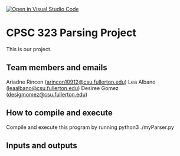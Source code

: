 [![Open in Visual Studio Code](https://classroom.github.com/assets/open-in-vscode-c66648af7eb3fe8bc4f294546bfd86ef473780cde1dea487d3c4ff354943c9ae.svg)](https://classroom.github.com/online_ide?assignment_repo_id=7721652&assignment_repo_type=AssignmentRepo)
# CPSC 323 Parsing Project

This is our project.

## Team members and emails

Ariadne Rincon (arincon10912@csu.fullerton.edu)
Lea Albano (leaalbano@csu.fullerton.edu)
Desiree Gomez (desigmomez@csu.fullerton.edu)

## How to compile and execute

Compile and execute this program by running python3 ./myParser.py

## Inputs and outputs